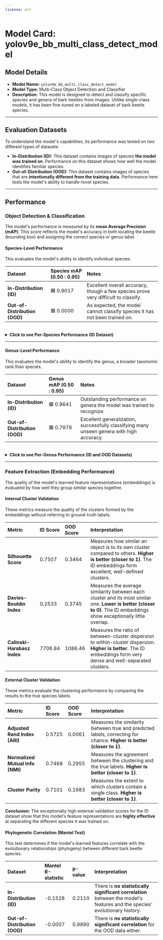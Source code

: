 ```yaml
---
license: mit
---
```

# Model Card: yolov9e_bb_multi_class_detect_model

## Model Details
- **Model Name:** `yolov9e_bb_multi_class_detect_model`
- **Model Type:** Multi-Class Object Detection and Classifier
- **Description:** This model is designed to detect and classify specific species and genera of bark beetles from images. Unlike single-class models, it has been fine-tuned on a labeled dataset of bark beetle species.

---

## Evaluation Datasets

To understand the model's capabilities, its performance was tested on two different types of datasets:

-   **In-Distribution (ID):** This dataset contains images of species **the model was trained on**. Performance on this dataset shows how well the model identifies familiar species.
-   **Out-of-Distribution (OOD):** This dataset contains images of species that are **intentionally different from the training data**. Performance here tests the model's ability to handle novel species.

---

## Performance

### Object Detection & Classification
The model's performance is measured by its **mean Average Precision (mAP)**. This score reflects the model's accuracy in both locating the beetle (bounding box) and assigning the correct species or genus label.

#### Species-Level Performance
This evaluates the model's ability to identify individual species.

| Dataset | Species mAP (0.50 : 0.95) | Notes |
| :--- | :--- | :--- |
| **In-Distribution (ID)** | 🟩 0.9017 | Excellent overall accuracy, though a few species prove very difficult to classify. |
| **Out-of-Distribution (OOD)**| 🟥 0.0000 | As expected, the model cannot classify species it has not been trained on. |

<br>

<details>
<summary><b>Click to see Per-Species Performance (ID Dataset)</b></summary>

*The following list is sorted by Average Precision (AP) from lowest to highest to highlight the most challenging species for the model to identify.*

| Species | AP Score |
| :--- | :--- |
| Dendroctonus_rufipennis | 0.0000 |
| Scolytus_multistriatus | 0.1667 |
| Euwallacea_validus | 0.2525 |
| Dryocoetes_autographus | 0.4028 |
| Ips_grandicollis | 0.4074 |
| Hylesinus_aculeatus | 0.4475 |
| Orthotomicus_caelatus | 0.6667 |
| Xyleborus_celsus | 0.7301 |
| Trypodendron_domesticum | 0.7958 |
| Ambrosiodmus_minor | 0.8182 |
| Pityogenes_chalcographus | 0.9162 |
| Hylurgus_ligniperda | 0.9417 |
| Taphrorychus_bicolor | 0.9550 |
| Xylosandrus_crassiusculus | 0.9568 |
| Anisandrus_dispar | 0.9578 |
| Xylosandrus_germanus | 0.9600 |
| Ips_sexdentatus | 0.9654 |
| Ips_calligraphus | 0.9669 |
| Scolytus_schevyrewi | 0.9672 |
| Ips_typographus | 0.9689 |
| Ambrosiophilus_atratus | 0.9689 |
| Monarthrum_mali | 0.9695 |
| Orthotomicus_erosus | 0.9734 |
| Hylastes_porculus | 0.9765 |
| Dendroctonus_terebrans | 0.9774 |
| Xyleborinus_saxesenii | 0.9780 |
| Coccotrypes_dactyliperda | 0.9786 |
| Xylosandrus_compactus | 0.9800 |
| Monarthrum_fasciatum | 0.9804 |
| Pagiocerus_frontalis | 0.9806 |
| Hypothenemus_hampei | 0.9810 |
| Xyleborus_ferrugineus | 0.9829 |
| Cnestus_mutilatus | 0.9843 |
| Hylesinus_varius | 0.9845 |
| Dendroctonus_valens | 0.9880 |
| Xyleborus_glabratus | 0.9888 |
| Cyclorhipidion_pelliculosum | 0.9886 |
| Hylurgops_palliatus | 0.9899 |
| Hylesinus_toranio | 0.9890 |
| Cryptocarenus_heveae | 0.9911 |
| Euwallacea_fornicatus | 0.9918 |
| Scolytodes_glaber | 0.9919 |
| Xyleborus_affinis | 0.9931 |
| Pityophthorus_juglandis | 0.9938 |
| Coccotrypes_carpophagus | 0.9943 |
| Myoplatypus_flavicornis | 0.9947 |
| Ips_avulsus | 0.9947 |
| Ctonoxylon_hagedorn | 0.9958 |
| Phloeosinus_dentatus | 0.9976 |
| Platypus_cylindrus | 0.9979 |
| Euplatypus_compositus | 0.9871 |
| Anisandrus_sayi | 0.9997 |
| Hylesinus_crenatus | 0.9991 |
| Euwallacea_perbrevis | 0.9995 |
| Tomicus_destruens | 0.9997 |
| Coptoborus_ricini | 0.9998 |
| Pycnarthrum_hispidium | 0.9999 |
| Ips_duplicatus | 0.9999 |
| Xylosandrus_morigerus | 0.9999 |
| Ips_acuminatus | 1.0000 |
| Platypus_koryoensis | 1.0000 |
| Hylastes_salebrosus | 1.0000 |
| Xylosandrus_amputatus | 1.0000 |

</details>

---
#### Genus-Level Performance
This evaluates the model's ability to identify the genus, a broader taxonomic rank than species.

| Dataset | Genus mAP (0.50 : 0.95) | Notes |
| :--- | :--- | :--- |
| **In-Distribution (ID)** | 🟩 0.9641 | Outstanding performance on genera the model was trained to recognize. |
| **Out-of-Distribution (OOD)**| 🟩 0.7978 | Excellent generalization, successfully classifying many unseen genera with high accuracy. |

<br>

<details>
<summary><b>Click to see Per-Genus Performance (ID and OOD Datasets)</b></summary>

*The following lists are sorted by Average Precision (AP) from lowest to highest to highlight the most challenging genera for the model to identify.*

**In-Distribution (ID) Genus Performance**
| Genus | AP Score |
| :--- | :--- |
| Dryocoetes | 0.6000 |
| Trypodendron | 0.9125 |
| Hypothenemus | 0.9366 |
| Orthotomicus | 0.9348 |
| Taphrorychus | 0.9450 |
| Cryptocarenus | 0.9506 |
| Xylosandrus | 0.9514 |
| Xyleborinus | 0.9548 |
| Pityogenes | 0.9604 |
| Scolytus | 0.9600 |
| Monarthrum | 0.9635 |
| Scolytodes | 0.9659 |
| Pityophthorus | 0.9690 |
| Coccotrypes | 0.9676 |
| Hylurgus | 0.9697 |
| Coptoborus | 0.9724 |
| Xyleborus | 0.9779 |
| Euwallacea | 0.9804 |
| Cnestus | 0.9819 |
| Ips | 0.9827 |
| Ambrosiophilus | 0.9854 |
| Anisandrus | 0.9856 |
| Pycnarthrum | 0.9864 |
| Phloeosinus | 0.9874 |
| Dendroctonus | 0.9888 |
| Cyclorhipidion | 0.9909 |
| Hylastes | 0.9913 |
| Hylurgops | 0.9913 |
| Euplatypus | 0.9911 |
| Hylesinus | 0.9912 |
| Platypus | 0.9935 |
| Ctonoxylon | 0.9946 |
| Pagiocerus | 0.9960 |
| Myoplatypus | 0.9968 |
| Tomicus | 1.0000 |
| Ambrosiodmus | 1.0000 |

<br>

**Out-of-Distribution (OOD) Genus Performance**
| Genus | AP Score |
| :--- | :--- |
| Dactylotrypes | 0.4089 |
| Pityogenes | 0.4819 |
| Crypturgus | 0.5154 |
| Dendroctonus | 0.5242 |
| Cryphalus | 0.5505 |
| Polygraphus | 0.5694 |
| Dinoplatypus | 0.6500 |
| Cryptocarenus | 0.6293 |
| Dryocoetes | 0.6611 |
| Platypus | 0.6786 |
| Crossotarsus | 0.6882 |
| Beaverium | 0.7091 |
| Cnestus | 0.7188 |
| Leptoxyleborus | 0.7235 |
| Hypothenemus | 0.7570 |
| Procryphalus | 0.7538 |
| Wallacellus | 0.7600 |
| Pityoborus | 0.7611 |
| Dendroterus | 0.7667 |
| Premnobius | 0.7714 |
| Chaetoptelius | 0.7706 |
| Monarthrum | 0.7732 |
| Webbia | 0.7867 |
| Heteroborips | 0.7867 |
| Pycnarthrum | 0.7917 |
| Xylocleptes | 0.7949 |
| Coptoborus | 0.7929 |
| Trypodendron | 0.8068 |
| Anisandrus | 0.8357 |
| Eidophelus | 0.8327 |
| Xyloterinus | 0.8429 |
| Euwallacea | 0.8427 |
| Diuncus | 0.8478 |
| Ambrosiodmus | 0.8526 |
| Xyleborinus | 0.8611 |
| Hylastes | 0.8654 |
| Cyclorhipidion | 0.8652 |
| Truncaudum | 0.8667 |
| Scolytus | 0.8689 |
| Ips | 0.8682 |
| Stegomerus | 0.8737 |
| Carphoborus | 0.8739 |
| Debus | 0.8750 |
| Eccoptopterus | 0.8889 |
| Tricosa | 0.8923 |
| Xyleborus | 0.8982 |
| Gnathotrichus | 0.9111 |
| Tomicus | 0.9211 |
| Cnesinus | 0.9231 |
| Ernoporus | 0.9305 |
| Microperus | 0.9439 |
| Pseudopityophthorus | 0.9584 |
| Hylocurus | 0.9769 |
| Pseudowebbia | 0.9833 |
| Pityophthorus | 0.9873 |
| Hadrodemius | 0.9875 |
| Hylurgus | 0.9865 |

</details>

---
### Feature Extraction (Embedding Performance)
The quality of the model's learned feature representations (embeddings) is evaluated by how well they group similar species together.

#### Internal Cluster Validation
These metrics measure the quality of the clusters formed by the embeddings without referring to ground-truth labels.

| Metric | ID Score | OOD Score | Interpretation |
| :--- | :--- | :--- | :--- |
| **Silhouette Score** | 0.7507 | 0.3464 | Measures how similar an object is to its own cluster compared to others. **Higher is better (closer to 1)**. The ID embeddings form excellent, well-defined clusters. |
| **Davies-Bouldin Index**| 0.2533 | 0.3745 | Measures the average similarity between each cluster and its most similar one. **Lower is better (closer to 0)**. The ID embeddings show exceptionally little overlap. |
| **Calinski-Harabasz Index**| 7706.84 | 1086.46 | Measures the ratio of between-cluster dispersion to within-cluster dispersion. **Higher is better**. The ID embeddings form very dense and well-separated clusters. |

#### External Cluster Validation
These metrics evaluate the clustering performance by comparing the results to the true species labels.

| Metric | ID Score | OOD Score | Interpretation |
| :--- | :--- | :--- | :--- |
| **Adjusted Rand Index (ARI)** | 0.5725 | 0.0061 | Measures the similarity between true and predicted labels, correcting for chance. **Higher is better (closer to 1)**. |
| **Normalized Mutual Info (NMI)** | 0.7468 | 0.2955 | Measures the agreement between the clustering and the true labels. **Higher is better (closer to 1)**. |
| **Cluster Purity** | 0.7101 | 0.1683 | Measures the extent to which clusters contain a single class. **Higher is better (closer to 1)**. |

**Conclusion:** The exceptionally high external validation scores for the ID dataset show that this model's feature representations are **highly effective** at separating the different species it was trained on.

#### Phylogenetic Correlation (Mantel Test)
This test determines if the model's learned features correlate with the evolutionary relationships (phylogeny) between different bark beetle species.

| Dataset | Mantel R-statistic | p-value | Interpretation |
| :--- | :--- | :--- | :--- |
| **In-Distribution (ID)** | -0.1528 | 0.2110 | There is **no statistically significant correlation** between the model's features and the species' evolutionary history. |
| **Out-of-Distribution (OOD)**| -0.0007 | 0.9890 | There is **no statistically significant correlation** for the OOD data either. |

